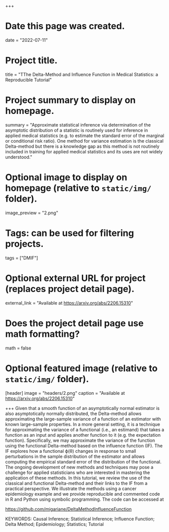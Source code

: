+++
# Date this page was created.
date = "2022-07-11"

# Project title.
title = "TThe Delta-Method and Influence Function in Medical Statistics: a Reproducible Tutorial"

# Project summary to display on homepage.
summary = "Approximate statistical inference via determination of the asymptotic distribution of a statistic is routinely used for inference in applied medical statistics (e.g. to estimate the standard error of the marginal or conditional risk ratio). One method for variance estimation is the classical Delta-method but there is a knowledge gap as this method is not routinely included in training for applied medical statistics and its uses are not widely understood."    

# Optional image to display on homepage (relative to `static/img/` folder).
image_preview = "2.png"

# Tags: can be used for filtering projects.
tags = ["DMIF"]

# Optional external URL for project (replaces project detail page).
external_link = "Available at https://arxiv.org/abs/2206.15310"

# Does the project detail page use math formatting?
math = false

# Optional featured image (relative to `static/img/` folder).
[header]
image = "headers/2.png"
caption = "Available at https://arxiv.org/abs/2206.15310"

+++
Given that a smooth function of an asymptotically normal estimator is also asymptotically normally distributed, the Delta-method allows approximating the large-sample variance of a function of an estimator with known large-sample properties. In a more general setting, it is a technique for approximating the variance of a functional (i.e., an estimand) that takes a function as an input and applies another function to it (e.g. the expectation function). Specifically, we may approximate the variance of the function using the functional Delta-method based on the influence function (IF). The IF explores how a functional ϕ(θ) changes in response to small perturbations in the sample distribution of the estimator and allows computing the empirical standard error of the distribution of the functional. The ongoing development of new methods and techniques may pose a challenge for applied statisticians who are interested in mastering the application of these methods. In this tutorial, we review the use of the classical and functional Delta-method and their links to the IF from a practical perspective. We illustrate the methods using a cancer epidemiology example and we provide reproducible and commented code in R and Python using symbolic programming. The code can be accessed at 

https://github.com/migariane/DeltaMethodInfluenceFunction     

KEYWORDS: Causal Inference; Statistical Inference; Influence Function; Delta Method; Epidemiology; Statistics; Tutorial  